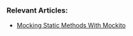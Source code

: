 ### Relevant Articles:

- [Mocking Static Methods With Mockito](https://www.baeldung.com/mockito-mock-static-methods)
